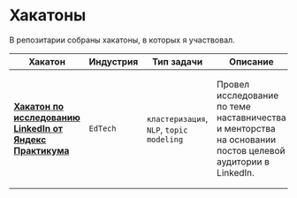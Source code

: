 # Хакатоны

В репозитарии собраны хакатоны, в которых я участвовал.

| Хакатон                                                                                            | Индустрия | Тип задачи                               | Описание                                                                                                  | Стек                                                                                                                                                                                             | Результат |
|----------------------------------------------------------------------------------------------------|-----------|------------------------------------------|-----------------------------------------------------------------------------------------------------------|--------------------------------------------------------------------------------------------------------------------------------------------------------------------------------------------------|-----------|
| [**Хакатон по исследованию LinkedIn от Яндекс Практикума**](https://github.com/valov-vo/mentoring) | `EdTech`  | `кластеризация`, `NLP`, `topic modeling` | Провел исследование по теме наставничества и менторства на основании постов целевой аудитории в LinkedIn. | **Парсинг**: `Beautiful Soup`, `Selenium` <br> **Предобработка данных**: `ast`, `NLTK`, `NumPy`, `pandas`, `spaCy` <br> **EDA**: `Matplotlib`, `seaborn` <br> **Topic modeling**: `scikit-learn` | [TBA]     |
